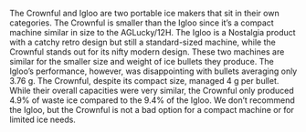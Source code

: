 The Crownful and Igloo are two portable ice makers that sit in their own categories. The Crownful is smaller than the Igloo since it’s a compact machine similar in size to the AGLucky/12H. The Igloo is a Nostalgia product with a catchy retro design but still a standard-sized machine, while the Crownful stands out for its nifty modern design. These two machines are similar for the smaller size and weight of ice bullets they produce. The Igloo’s performance, however, was disappointing with bullets averaging only 3.76 g. The Crownful, despite its compact size, managed 4 g per bullet. While their overall capacities were very similar, the Crownful only produced 4.9% of waste ice compared to the 9.4% of the Igloo. We don’t recommend the Igloo, but the Crownful is not a bad option for a compact machine or for limited ice needs.